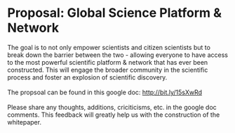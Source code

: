 # Proposal: Global Science Platform & Network
The goal is to not only empower scientists and citizen scientists but to break down the barrier between the two - allowing everyone to have access to the most powerful scientific platform & network that has ever been constructed. This will engage the broader community in the scientific process and foster an explosion of scientific discovery.
<br><br>
The propsoal can be found in this google doc: http://bit.ly/15sXwRd
<br><br>
Please share any thoughts, additions, criciticisms, etc. in the google doc comments. This feedback will greatly help us with the construction of the whitepaper.
